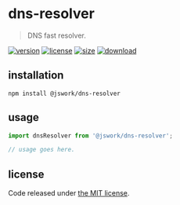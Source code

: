 # dns-resolver
> DNS fast resolver.

[![version][version-image]][version-url]
[![license][license-image]][license-url]
[![size][size-image]][size-url]
[![download][download-image]][download-url]

## installation
```shell
npm install @jswork/dns-resolver
```

## usage
```js
import dnsResolver from '@jswork/dns-resolver';

// usage goes here.
```

## license
Code released under [the MIT license](https://github.com/afeiship/dns-resolver/blob/master/LICENSE.txt).

[version-image]: https://img.shields.io/npm/v/@jswork/dns-resolver
[version-url]: https://npmjs.org/package/@jswork/dns-resolver

[license-image]: https://img.shields.io/npm/l/@jswork/dns-resolver
[license-url]: https://github.com/afeiship/dns-resolver/blob/master/LICENSE.txt

[size-image]: https://img.shields.io/bundlephobia/minzip/@jswork/dns-resolver
[size-url]: https://github.com/afeiship/dns-resolver/blob/master/dist/dns-resolver.min.js

[download-image]: https://img.shields.io/npm/dm/@jswork/dns-resolver
[download-url]: https://www.npmjs.com/package/@jswork/dns-resolver

